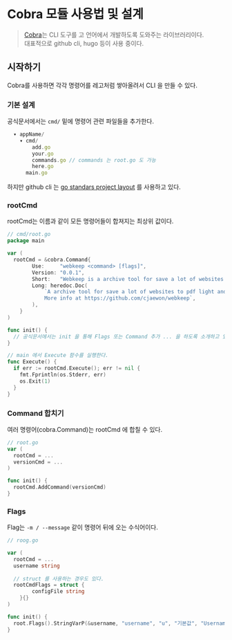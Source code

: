 # Cobra 모듈 사용법 및 설계
> [Cobra](https://github.com/spf13/cobra)는 CLI 도구를 고 언어에서 개발하도록 도와주는 라이브러리이다.  
대표적으로 github cli, hugo 등이 사용 중이다.

## 시작하기
Cobra를 사용하면 각각 명령어를 레고처럼 쌓아올려서 CLI 을 만들 수 있다.

### 기본 설계
공식문서에서는 `cmd/` 밑에 명령어 관련 파일들을 추가한다.
```js
  ▾ appName/
    ▾ cmd/
        add.go
        your.go
        commands.go // commands 는 root.go 도 가능
        here.go
      main.go
```

하지만 github cli 는 [go standars project layout](https://github.com/golang-standards/project-layout) 를 사용하고 있다.

### rootCmd
rootCmd는 이름과 같이 모든 명령어들이 합져지는 최상위 값이다.

```go
// cmd/root.go
package main

var (
  rootCmd = &cobra.Command{
		Use:     "webkeep <command> [flags]",
		Version: "0.0.1",
		Short:   "Webkeep is a archive tool for save a lot of websites to pdf light and fast",
		Long: heredoc.Doc(
			`A archive tool for save a lot of websites to pdf light and fast
			More info at https://github.com/cjaewon/webkeep`,
		),
	}
)

func init() {
  // 공식문서에서는 init 을 통해 Flags 또는 Command 추가 ... 을 하도록 소개하고 있다.
}

// main 에서 Execute 함수를 실행한다.
func Execute() {
  if err := rootCmd.Execute(); err != nil {
    fmt.Fprintln(os.Stderr, err)
    os.Exit(1)
  }
}
```

### Command 합치기
여러 명령어(cobra.Command)는 rootCmd 에 합칠 수 있다.
```go
// root.go
var (
  rootCmd = ...
  versionCmd = ...
)

func init() {
  rootCmd.AddCommand(versionCmd)
}
```

### Flags
Flag는 `-m / --message` 같이 명령어 뒤에 오는 수식어이다.

```go
// roog.go

var (
  rootCmd = ...
  username string 
  
  // struct 를 사용하는 경우도 있다.
  rootCmdFlags = struct {
		configFile string
	}{} 
)

func init() {
  root.Flags().StringVarP(&username, "username", "u", "기본값", "Username for using at github")
}
```

